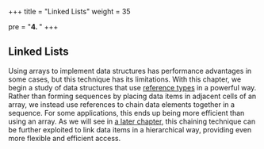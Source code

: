 +++
title = "Linked Lists"
weight = 35

pre = "<b>4. </b>"
+++

## Linked Lists

Using arrays to implement data structures has performance advantages in
some cases, but this technique has its limitations. With this chapter,
we begin a study of data structures that use [reference
types](/appendix/syntax/reference-value) in a powerful
way. Rather than forming sequences by placing data items in adjacent
cells of an array, we instead use references to chain data elements
together in a sequence. For some applications, this ends up being more
efficient than using an array. As we will see in [a later
chapter](/trees), this chaining
technique can be further exploited to link data items in a hierarchical
way, providing even more flexible and efficient access.
